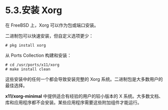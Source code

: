 # 5.3.安装 Xorg  

在 FreeBSD 上，Xorg 可以作为包或端口安装。

二进制包可以快速安装，但自定义选项更少：

````
# pkg install xorg
````

从 Ports Collection 构建和安装：

````
# cd /usr/ports/x11/xorg
# make install clean
````

这些安装中的任何一个都会导致安装完整的 Xorg 系统。二进制包是大多数用户的最佳选择。

**x11/xorg-minimal** 中提供适合有经验的用户的较小版本的 X 系统。大多数文档、库和应用程序都不会安装。某些应用程序需要这些附加组件才能运行。
